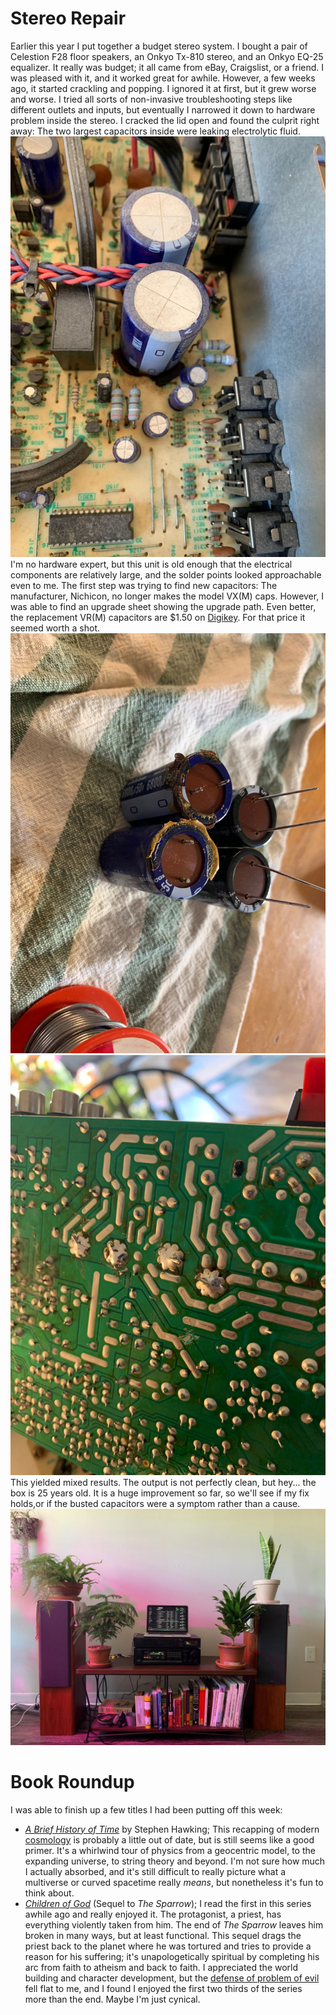 # Stereo Repair
Earlier this year I put together a budget stereo system. I bought a pair of Celestion F28 floor speakers, an Onkyo Tx-810 stereo, and an Onkyo EQ-25 equalizer. It really was budget; it all came from eBay, Craigslist, or a friend. I was pleased with it, and it worked great for awhile. However, a few weeks ago, it started crackling and popping. I ignored it at first, but it grew worse and worse. I tried all sorts of non-invasive troubleshooting steps like different outlets and inputs, but eventually I narrowed it down to hardware problem inside the stereo. I cracked the lid open and found the culprit right away: The two largest capacitors inside were leaking electrolytic fluid.
![leaky capacitors](fluid.jpg)
I'm no hardware expert, but this unit is old enough that the electrical components are relatively large, and the solder points looked approachable even to me. The first step was trying to find new capacitors: The manufacturer, Nichicon, no longer makes the model VX(M) caps. However, I was able to find an upgrade sheet showing the upgrade path. Even better, the replacement VR(M) capacitors are $1.50 on [Digikey](https://www.digikey.com/). For that price it seemed worth a shot.
![old and new capacitor comparison](comparison.jpg)
![the circuit board with new connections soldered](pcb.jpg)
This yielded mixed results. The output is not perfectly clean, but hey... the box is 25 years old. It is a huge improvement so far, so we'll see if my fix holds,or if the busted capacitors were a symptom rather than a cause.
![the full setup](plant-fi.jpg)

# Book Roundup
I was able to finish up a few titles I had been putting off this week:
- [*A Brief History of Time*](https://en.wikipedia.org/wiki/A_Brief_History_of_Time) by Stephen Hawking; This recapping of modern [cosmology](https://en.wikipedia.org/wiki/Cosmology) is probably a little out of date, but is still seems like a good primer. It's a whirlwind tour of physics from a geocentric model, to the expanding universe, to string theory and beyond. I'm not sure how much I actually absorbed, and it's still difficult to really picture what a multiverse or curved spacetime really *means*, but nonetheless it's fun to think about.
- [*Children of God*](https://en.wikipedia.org/wiki/Children_of_God) (Sequel to *The Sparrow*); I read the first in this series awhile ago and really enjoyed it. The protagonist, a priest, has everything violently taken from him. The end of *The Sparrow* leaves him broken in many ways, but at least functional. This sequel drags the priest back to the planet where he was tortured and tries to provide a reason for his suffering; it's unapologetically spiritual by completing his arc from faith to atheism and back to faith. I appreciated the world building and character development, but the [defense of problem of evil](https://en.wikipedia.org/wiki/Theodicy) fell flat to me, and I found I enjoyed the first two thirds of the series more than the end. Maybe I'm just cynical.
